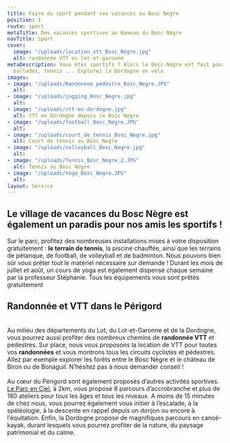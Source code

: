 ```yaml
---
title: Faire du sport pendant vos vacances au Bosc Negre
position: 1
route: sport
metaTitle: Des vacances sportives au Hameau du Bosc Nègre
navTitle: Sport
cover:
  image: "/uploads/location_vtt_Bosc_Negre.jpg"
  alt: randonnée VTT en lot-et-garonne
metaDescription: Vous êtes sportifs ? Alors le Bosc-Nègre est fait pour vous. VTT,
  ballades, tennis ... Explorez la Dordogne en vélo
images:
- image: "/uploads/Randonnee_pedestre_Bosc_Negre.JPG"
  alt: 
- image: "/uploads/jogging_Bosc_Negre.jpg"
  alt: 
- image: "/uploads/vtt-en-dordogne.jpg"
  alt: VTT en Dordogne depuis le Bosc Negre
- image: "/uploads/football_Bosc_Negre.JPG"
  alt: 
- image: "/uploads/court_de_tennis_Bosc_Negre.jpg"
  alt: Court de tennis au Bosc Negre
- image: "/uploads/volleyball_Bosc_Negre.jpg"
  alt: 
- image: "/uploads/Tennis_Bosc_Negre_2.JPG"
  alt: Tennis au Bosc Negre
- image: "/uploads/Yoga_Bosc_Negre.JPG"
  alt: 
layout: Service
---
```


## Le village de vacances du Bosc Nègre est également un paradis pour nos amis les sportifs !

Sur le parc, profitez des nombreuses installations mises à votre disposition gratuitement : **le terrain de tennis**, la piscine chauffée, ainsi que les terrains de pétanque, de football, de volleyball et de badminton. Nous pouvons bien sûr vous prêter tout le matériel nécessaire sur demande ! Durant les mois de juillet et août, un cours de yoga est également dispensé chaque semaine par la professeur Stéphanie. Tous les équipements vous sont prêtés gratuitement

## Randonnée et VTT dans le Périgord

\
Au milieu des départements du Lot, du Lot-et-Garonne et de la Dordogne, vous pourrez aussi profiter des nombreux chemins de **randonnée VTT** et pédestres. Sur place, nous vous proposons la location de VTT pour toutes vos **randonnées** et vous montrons tous les circuits cyclistes et pédestres. Allez par exemple explorer les forêts entre le Bosc Nègre et le château de Biron ou de Bonaguil. N’hésitez pas à nous demander conseil !\
\
Au cœur du Périgord sont également proposés d’autres activités sportives. [Le Parc en Ciel](http://www.parc-en-ciel.com/), à 2km, vous propose 8 parcours d’accrobranche et plus de 180 ateliers pour tous les âges et tous les niveaux. A moins de 15 minutes de chez nous, vous pourrez également vous initier à l’escalade, à la spéléologie, à la descente en rappel depuis un donjon ou encore à l’équitation. Enfin, la Dordogne propose de magnifiques parcours en canoë-kayak, durant lesquels vous pourrez profiter de la nature, du paysage patrimonial et du calme.